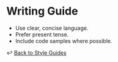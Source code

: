 # Writing Guide

- Use clear, concise language.
- Prefer present tense.
- Include code samples where possible.

↩ [Back to Style Guides](./_index.md)
